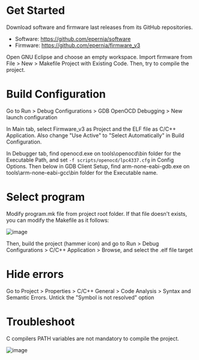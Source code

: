 # Get Started
Download software and firmware last releases from its GitHub repositories.

* Software: https://github.com/epernia/software
* Firmware: https://github.com/epernia/firmware_v3

Open GNU Eclipse and choose an empty workspace. Import firmware from File > New > Makefile Project with Existing Code. Then, try to compile the project.

# Build Configuration
Go to Run > Debug Configurations > GDB OpenOCD Debugging > New launch configuration

In Main tab, select Firmware_v3 as Project and the ELF file as C/C++ Application. Also change "Use Active" to "Select Automatically" in Build Configuration.

In Debugger tab, find openocd.exe on tools\openocd\bin folder for the Executable Path, and set ```-f scripts/openocd/lpc4337.cfg``` in Config Options. Then below in GDB Client Setup, find arm-none-eabi-gdb.exe on tools\arm-none-eabi-gcc\bin folder for the Executable name.

# Select program
Modify program.mk file from project root folder. If that file doesn't exists, you can modify the Makefile as it follows:

![image](https://github.com/sergiocarp10/unlp-tramo-final/assets/66924320/c80a27c6-78e0-4e6a-b980-b275aa8621ec)

Then, build the project (hammer icon) and go to Run > Debug Configurations > C/C++ Application > Browse, and select the .elf file target

# Hide errors
Go to Project > Properties > C/C++ General > Code Analysis > Syntax and Semantic Errors. Untick the "Symbol is not resolved" option

# Troubleshoot
C compilers PATH variables are not mandatory to compile the project.

![image](https://github.com/sergiocarp10/unlp-tramo-final/assets/66924320/3975d30b-23eb-4abd-9ac2-f771667977fd)
